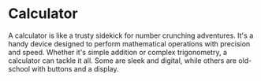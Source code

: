 # Calculator
A calculator is like a trusty sidekick for number crunching adventures. It's a handy device designed to perform mathematical operations with precision and speed. Whether it's simple addition or complex trigonometry, a calculator can tackle it all. Some are sleek and digital, while others are old-school with buttons and a display.
